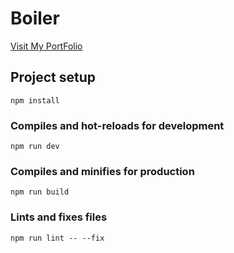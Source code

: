 # Boiler

[Visit My PortFolio](https://adarsh-gella.netlify.app/)

## Project setup
```
npm install
```

### Compiles and hot-reloads for development
```
npm run dev
```

### Compiles and minifies for production
```
npm run build
```

### Lints and fixes files
```
npm run lint -- --fix
```
